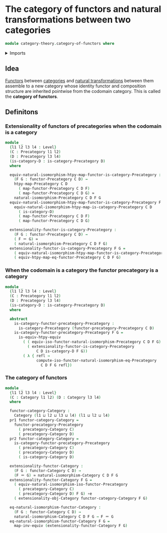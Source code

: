 # The category of functors and natural transformations between two categories

```agda
module category-theory.category-of-functors where
```

<details><summary>Imports</summary>

```agda
open import category-theory.categories
open import category-theory.category-of-maps-categories
open import category-theory.functors-categories
open import category-theory.functors-precategories
open import category-theory.isomorphisms-in-categories
open import category-theory.maps-precategories
open import category-theory.natural-isomorphisms-categories
open import category-theory.natural-isomorphisms-precategories
open import category-theory.precategories
open import category-theory.precategory-of-functors

open import foundation.dependent-pair-types
open import foundation.equivalences
open import foundation.identity-types
open import foundation.universe-levels
```

</details>

## Idea

[Functors](category-theory.functors-categories.md) between
[categories](category-theory.categories.md) and
[natural transformations](category-theory.natural-transformations-categories.md)
between them assemble to a new category whose identity functor and composition
structure are inherited pointwise from the codomain category. This is called the
**category of functors**.

## Definitons

### Extensionality of functors of precategories when the codomain is a category

```agda
module _
  {l1 l2 l3 l4 : Level}
  (C : Precategory l1 l2)
  (D : Precategory l3 l4)
  (is-category-D : is-category-Precategory D)
  where

  equiv-natural-isomorphism-htpy-map-functor-is-category-Precategory :
    (F G : functor-Precategory C D) →
    htpy-map-Precategory C D
      ( map-functor-Precategory C D F)
      ( map-functor-Precategory C D G) ≃
    natural-isomorphism-Precategory C D F G
  equiv-natural-isomorphism-htpy-map-functor-is-category-Precategory F G =
    equiv-natural-isomorphism-htpy-map-is-category-Precategory C D
      ( is-category-D)
      ( map-functor-Precategory C D F)
      ( map-functor-Precategory C D G)

  extensionality-functor-is-category-Precategory :
    (F G : functor-Precategory C D) →
    ( F ＝ G) ≃
    ( natural-isomorphism-Precategory C D F G)
  extensionality-functor-is-category-Precategory F G =
    ( equiv-natural-isomorphism-htpy-map-functor-is-category-Precategory F G) ∘e
    ( equiv-htpy-map-eq-functor-Precategory C D F G)
```

### When the codomain is a category the functor precategory is a category

```agda
module _
  {l1 l2 l3 l4 : Level}
  (C : Precategory l1 l2)
  (D : Precategory l3 l4)
  (is-category-D : is-category-Precategory D)
  where

  abstract
    is-category-functor-precategory-Precategory :
      is-category-Precategory (functor-precategory-Precategory C D)
    is-category-functor-precategory-Precategory F G =
      is-equiv-htpy-equiv
        ( ( equiv-iso-functor-natural-isomorphism-Precategory C D F G) ∘e
          ( extensionality-functor-is-category-Precategory
              C D is-category-D F G))
        ( λ { refl →
              compute-iso-functor-natural-isomorphism-eq-Precategory
                C D F G refl})
```

### The category of functors

```agda
module _
  {l1 l2 l3 l4 : Level}
  (C : Category l1 l2) (D : Category l3 l4)
  where

  functor-category-Category :
    Category (l1 ⊔ l2 ⊔ l3 ⊔ l4) (l1 ⊔ l2 ⊔ l4)
  pr1 functor-category-Category =
    functor-precategory-Precategory
      ( precategory-Category C)
      ( precategory-Category D)
  pr2 functor-category-Category =
    is-category-functor-precategory-Precategory
      ( precategory-Category C)
      ( precategory-Category D)
      ( is-category-Category D)

  extensionality-functor-Category :
    (F G : functor-Category C D) →
    (F ＝ G) ≃ natural-isomorphism-Category C D F G
  extensionality-functor-Category F G =
    ( equiv-natural-isomorphism-iso-functor-Precategory
      ( precategory-Category C)
      ( precategory-Category D) F G) ∘e
    ( extensionality-obj-Category functor-category-Category F G)

  eq-natural-isomorphism-functor-Category :
    (F G : functor-Category C D) →
    natural-isomorphism-Category C D F G → F ＝ G
  eq-natural-isomorphism-functor-Category F G =
    map-inv-equiv (extensionality-functor-Category F G)
```
